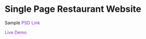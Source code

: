 # Single Page Restaurant Website

Sample  <a href="https://www.freepik.com/free-psd/restaurant-landing-page-template_7436705.htm#query=website%20templates&position=2&from_view=keyword&track=ais&uuid=1e514d14-7403-4866-933c-bb64164edb58" style="text-decoration: none;color: blueviolet;" target="_blank">PSD Link</a>

  <a href="http://51.20.79.81/" style="text-decoration: none;color: blueviolet;" target="_blank">Live Demo</a>
